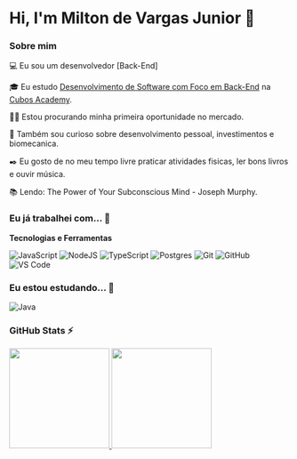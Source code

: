 
# Hi, I'm Milton de Vargas Junior 👋

### Sobre mim

💻 Eu sou um desenvolvedor [Back-End]

🎓 Eu estudo [Desenvolvimento de Software com Foco em Back-End](https://cubos.academy/cursos/desenvolvimento-de-software-v2) na [Cubos Academy](https://cubos.academy/).

👩‍💻 Estou procurando minha primeira oportunidade no mercado.

🔎 Também sou curioso sobre desenvolvimento pessoal, investimentos e biomecanica.

✒️ Eu gosto de no meu tempo livre praticar atividades fisicas, ler bons livros e ouvir música.

📚 Lendo: The Power of Your Subconscious Mind - Joseph Murphy.

### Eu já trabalhei com... 🔧

**Tecnologias e Ferramentas**

![JavaScript](https://img.shields.io/badge/javascript-%23323330.svg?style=for-the-badge&logo=javascript&logoColor=%23F7DF1E)
![NodeJS](https://img.shields.io/badge/node.js-6DA55F?style=for-the-badge&logo=node.js&logoColor=white)
![TypeScript](https://img.shields.io/badge/typescript-%23007ACC.svg?style=for-the-badge&logo=typescript&logoColor=white)
![Postgres](https://img.shields.io/badge/postgres-%23316192.svg?style=for-the-badge&logo=postgresql&logoColor=white)
![Git](https://img.shields.io/badge/git-%23F05033.svg?style=for-the-badge&logo=git&logoColor=white)
![GitHub](https://img.shields.io/badge/github-%23121011.svg?style=for-the-badge&logo=github&logoColor=white)
![VS Code](https://img.shields.io/badge/VS%20Code-0078d7.svg?style=for-the-badge&logo=visual-studio-code&logoColor=white)


### Eu estou estudando... 🧩

![Java](https://img.shields.io/badge/java-%23ED8B00.svg?style=for-the-badge&logo=openjdk&logoColor=white)




### GitHub Stats ⚡
<div>
<a href="https://github.com/Milton-Jr">
<img height="180em" src="https://github-readme-stats.vercel.app/api/top-langs/?username=Milton-Jr&layout=compact&langs_count=7&theme=dracula"/>
<img height="180em" src="https://github-readme-stats.vercel.app/api?username=Milton-Jr&show_icons=true&theme=dracula&include_all_commits=true&count_private=true"/>
</div>



